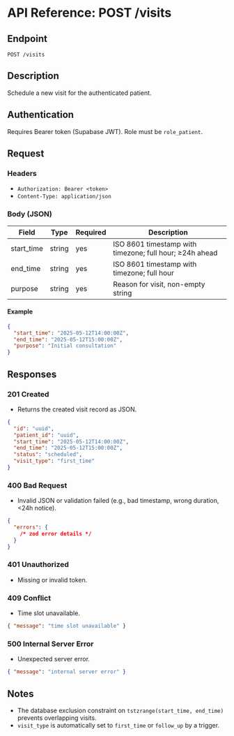# API Reference: POST /visits

## Endpoint

`POST /visits`

## Description

Schedule a new visit for the authenticated patient.

## Authentication

Requires Bearer token (Supabase JWT). Role must be `role_patient`.

## Request

### Headers

- `Authorization: Bearer <token>`
- `Content-Type: application/json`

### Body (JSON)

| Field      | Type   | Required | Description                                             |
| ---------- | ------ | -------- | ------------------------------------------------------- |
| start_time | string | yes      | ISO 8601 timestamp with timezone; full hour; ≥24h ahead |
| end_time   | string | yes      | ISO 8601 timestamp with timezone; full hour             |
| purpose    | string | yes      | Reason for visit, non-empty string                      |

#### Example

```json
{
  "start_time": "2025-05-12T14:00:00Z",
  "end_time": "2025-05-12T15:00:00Z",
  "purpose": "Initial consultation"
}
```

## Responses

### 201 Created

- Returns the created visit record as JSON.

```json
{
  "id": "uuid",
  "patient_id": "uuid",
  "start_time": "2025-05-12T14:00:00Z",
  "end_time": "2025-05-12T15:00:00Z",
  "status": "scheduled",
  "visit_type": "first_time"
}
```

### 400 Bad Request

- Invalid JSON or validation failed (e.g., bad timestamp, wrong duration, <24h notice).

```json
{
  "errors": {
    /* zod error details */
  }
}
```

### 401 Unauthorized

- Missing or invalid token.

### 409 Conflict

- Time slot unavailable.

```json
{ "message": "time slot unavailable" }
```

### 500 Internal Server Error

- Unexpected server error.

```json
{ "message": "internal server error" }
```

## Notes

- The database exclusion constraint on `tstzrange(start_time, end_time)` prevents overlapping visits.
- `visit_type` is automatically set to `first_time` or `follow_up` by a trigger.
